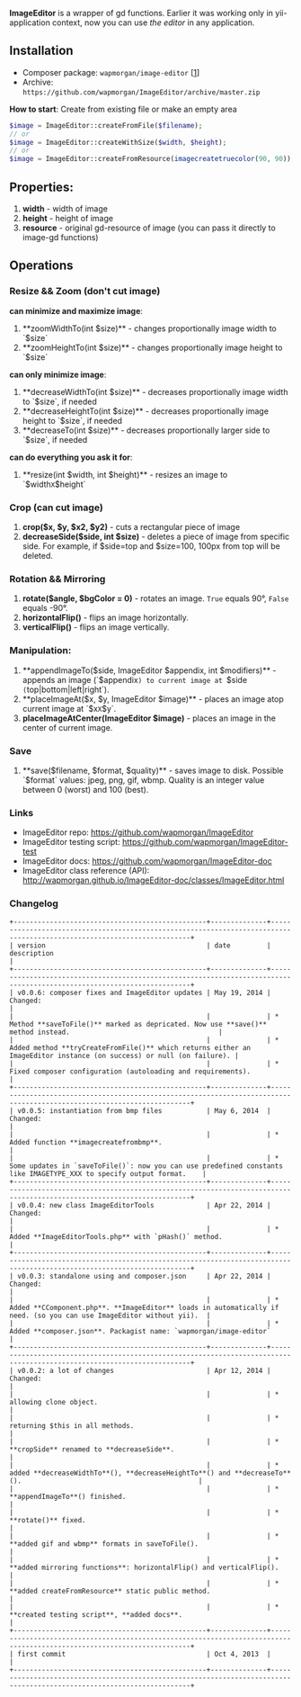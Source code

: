 **ImageEditor** is a wrapper of gd functions.
Earlier it was working only in yii-application context, now you can use *the editor* in any application.

## Installation
* Composer package: `wapmorgan/image-editor` [[1](https://packagist.org/packages/wapmorgan/image-editor)]
* Archive: `https://github.com/wapmorgan/ImageEditor/archive/master.zip`

**How to start**:
Create from existing file or make an empty area
```php
$image = ImageEditor::createFromFile($filename);
// or
$image = ImageEditor::createWithSize($width, $height);
// or
$image = ImageEditor::createFromResource(imagecreatetruecolor(90, 90));
```

## Properties:
1. **width** - width of image
2. **height** - height of image
3. **resource** - original gd-resource of image (you can pass it directly to image-gd functions)

## Operations
### Resize && Zoom (don't cut image)
**can minimize and maximize image**:

1. **zoomWidthTo(int $size)** - changes proportionally image width to `$size`
2. **zoomHeightTo(int $size)** - changes proportionally image height to `$size`

**can only minimize image**:

1. **decreaseWidthTo(int $size)** - decreases proportionally image width to `$size`, if needed
2. **decreaseHeightTo(int $size)** - decreases proportionally image height to `$size`, if needed
3. **decreaseTo(int $size)** - decreases proportionally larger side to `$size`, if needed

**can do everything you ask it for**:

1. **resize(int $width, int $height)** - resizes an image to `$width` X `$height`

### Crop (can cut image)
1. **crop($x, $y, $x2, $y2)** - cuts a rectangular piece of image
2. **decreaseSide($side, int $size)** - deletes a piece of image from specific side. For example, if $side=top and $size=100, 100px from top will be deleted.

### Rotation && Mirroring
1. **rotate($angle, $bgColor = 0)** - rotates an image. `True` equals 90°, `False` equals -90°.
2. **horizontalFlip()** - flips an image horizontally.
3. **verticalFlip()** - flips an image vertically.

### Manipulation:
1. **appendImageTo($side, ImageEditor $appendix, int $modifiers)** - appends an image (`$appendix`) to current image at `$side` (`top|bottom|left|right`).
2. **placeImageAt($x, $y, ImageEditor $image)** - places an image atop current image at `$x` X `$y`.
3. **placeImageAtCenter(ImageEditor $image)** - places an image in the center of current image.

### Save
1. **save($filename, $format, $quality)** - saves image to disk.
Possible `$format` values: jpeg, png, gif, wbmp.
Quality is an integer value between 0 (worst) and 100 (best).

### Links
* ImageEditor repo: https://github.com/wapmorgan/ImageEditor
* ImageEditor testing script: https://github.com/wapmorgan/ImageEditor-test
* ImageEditor docs: https://github.com/wapmorgan/ImageEditor-doc
* ImageEditor class reference (API): http://wapmorgan.github.io/ImageEditor-doc/classes/ImageEditor.html
 
### Changelog

```
+------------------------------------------------+--------------+------------------------------------------------------------------------------------------------------------------------+
| version                                        | date         | description                                                                                                            |
+------------------------------------------------+--------------+------------------------------------------------------------------------------------------------------------------------+
| v0.0.6: composer fixes and ImageEditor updates | May 19, 2014 | Changed:                                                                                                               |
|                                                |              | * Method **saveToFile()** marked as depricated. Now use **save()** method instead.                                     |
|                                                |              | * Added method **tryCreateFromFile()** which returns either an ImageEditor instance (on success) or null (on failure). |
|                                                |              | * Fixed composer configuration (autoloading and requirements).                                                         |
+------------------------------------------------+--------------+------------------------------------------------------------------------------------------------------------------------+
| v0.0.5: instantiation from bmp files           | May 6, 2014  | Changed:                                                                                                               |
|                                                |              | * Added function **imagecreatefrombmp**.                                                                               |
|                                                |              | * Some updates in `saveToFile()`: now you can use predefined constants like IMAGETYPE_XXX to specify output format.    |
+------------------------------------------------+--------------+------------------------------------------------------------------------------------------------------------------------+
| v0.0.4: new class ImageEditorTools             | Apr 22, 2014 | Changed:                                                                                                               |
|                                                |              | * Added **ImageEditorTools.php** with `pHash()` method.                                                                |
+------------------------------------------------+--------------+------------------------------------------------------------------------------------------------------------------------+
| v0.0.3: standalone using and composer.json     | Apr 22, 2014 | Changed:                                                                                                               |
|                                                |              | * Added **CComponent.php**. **ImageEditor** loads in automatically if need. (so you can use ImageEditor without yii).  |
|                                                |              | * Added **composer.json**. Packagist name: `wapmorgan/image-editor`                                                    |
+------------------------------------------------+--------------+------------------------------------------------------------------------------------------------------------------------+
| v0.0.2: a lot of changes                       | Apr 12, 2014 | Changed:                                                                                                               |
|                                                |              | * allowing clone object.                                                                                               |
|                                                |              | * returning $this in all methods.                                                                                      |
|                                                |              | * **cropSide** renamed to **decreaseSide**.                                                                            |
|                                                |              | * added **decreaseWidthTo**(), **decreaseHeightTo**() and **decreaseTo**().                                            |
|                                                |              | * **appendImageTo**() finished.                                                                                        |
|                                                |              | * **rotate()** fixed.                                                                                                  |
|                                                |              | * **added gif and wbmp** formats in saveToFile().                                                                      |
|                                                |              | * **added mirroring functions**: horizontalFlip() and verticalFlip().                                                  |
|                                                |              | * **added createFromResource** static public method.                                                                   |
|                                                |              | * **created testing script**, **added docs**.                                                                          |
+------------------------------------------------+--------------+------------------------------------------------------------------------------------------------------------------------+
| first commit                                   | Oct 4, 2013  |                                                                                                                        |
+------------------------------------------------+--------------+------------------------------------------------------------------------------------------------------------------------+
```
